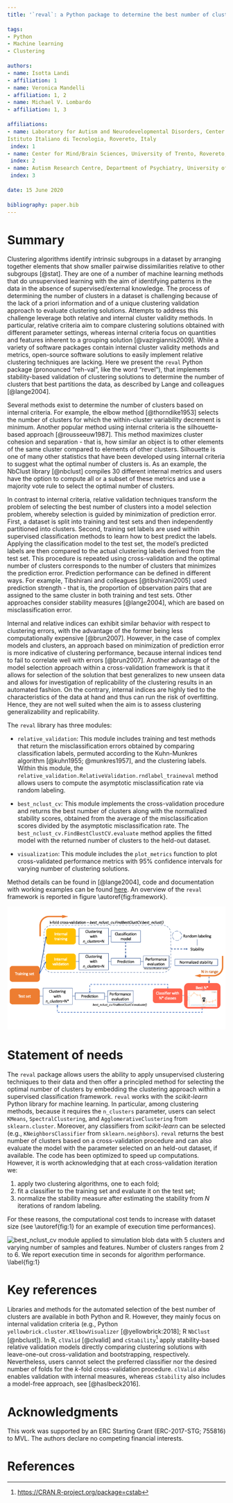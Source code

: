 ```yaml
---
title: '`reval`: a Python package to determine the best number of clusters with stability-based relative clustering validation.'

tags:
- Python
- Machine learning
- Clustering

authors:
- name: Isotta Landi
- affiliation: 1
- name: Veronica Mandelli
- affiliation: 1, 2
- name: Michael V. Lombardo
- affiliation: 1, 3

affiliations:
- name: Laboratory for Autism and Neurodevelopmental Disorders, Center for Neuroscience and Cognitive Systems @UniTn, 
Istituto Italiano di Tecnologia, Rovereto, Italy
 index: 1
- name: Center for Mind/Brain Sciences, University of Trento, Rovereto, Italy
 index: 2
- name: Autism Research Centre, Department of Psychiatry, University of Cambridge, Cambridge, United Kingdom
 index: 3

date: 15 June 2020

bibliography: paper.bib
---
```


# Summary

Clustering algorithms identify intrinsic subgroups in a dataset by arranging together elements that show smaller 
pairwise dissimilarities relative to other subgroups [@stat]. They are one of a number of machine learning methods that 
do unsupervised learning with the aim of identifying patterns in the data in the absence of supervised/external 
knowledge. The process of determining the number of clusters in a dataset is challenging because of the lack of a 
priori information and of a unique clustering validation approach to evaluate clustering solutions. Attempts to address 
this challenge leverage both relative and internal cluster validity methods. In particular, relative criteria aim to 
compare clustering solutions obtained with different parameter settings, whereas internal criteria focus on quantities 
and features inherent to a grouping solution [@vazirgiannis2009]. While a variety of software packages contain 
internal cluster validity methods and metrics, open-source software solutions to easily implement relative clustering 
techniques are lacking. Here we present the `reval` Python package (pronounced “reh-val”, like the word “revel”), 
that implements stability-based validation of clustering solutions to determine the number of clusters that best 
partitions the data, as described by Lange and colleagues [@lange2004]. 

Several methods exist to determine the number of clusters based on internal criteria. For example, the elbow method 
[@thorndike1953] selects the number of clusters for which the within-cluster variability decrement is minimum. 
Another popular method using internal criteria is the silhouette-based approach [@rousseeuw1987]. This method maximizes 
cluster cohesion and separation - that is, how similar an object is to other elements of the same cluster compared to 
elements of other clusters. Silhouette is one of many other statistics that have been developed using internal criteria 
to suggest what the optimal number of clusters is. As an example, the NbClust library [@nbclust] compiles 30 different 
internal metrics and users have the option to compute all or a subset of these metrics and use a majority vote rule to 
select the optimal number of clusters.

In contrast to internal criteria, relative validation techniques transform the problem of selecting the best number of 
clusters into a model selection problem, whereby selection is guided by minimization of prediction error. First, a 
dataset is split into training and test sets and then independently partitioned into clusters. Second, training set 
labels are used within supervised classification methods to learn how to best predict the labels. Applying the 
classification model to the test set, the model’s predicted labels are then compared to the actual clustering labels 
derived from the test set. This procedure is repeated using cross-validation and the optimal number of clusters 
corresponds to the number of clusters that minimizes the prediction error. Prediction performance can be defined in 
different ways. For example, Tibshirani and colleagues [@tibshirani2005] used prediction strength - that is, the 
proportion of observation pairs that are assigned to the same cluster in both training and test sets. Other approaches 
consider stability measures [@lange2004], which are based on misclassification error.

Internal and relative indices can exhibit similar behavior with respect to clustering errors, with the advantage of 
the former being less computationally expensive [@brun2007]. However, in the case of complex models and clusters, an 
approach based on minimization of prediction error is more indicative of clustering performance, because internal 
indices tend to fail to correlate well with errors [@brun2007]. Another advantage of the model selection approach 
within a cross-validation framework is that it allows for selection of the solution that best generalizes to new 
unseen data and allows for investigation of replicability of the clustering results in an automated fashion. On the 
contrary, internal indices are highly tied to the characteristics of the data at hand and thus can run the risk of 
overfitting. Hence, they are not well suited when the aim is to assess clustering generalizability and replicability.

The `reval` library has three modules:

- `relative_validation`: This module includes training and test methods that return the misclassification errors 
obtained by comparing classification labels, permuted according to the Kuhn-Munkres algorithm 
[@kuhn1955; @munkres1957], and the clustering labels. Within this module, the 
`relative_validation.RelativeValidation.rndlabel_traineval` method allows users to compute the asymptotic 
misclassification rate via random labeling.

- `best_nclust_cv`: This module implements the cross-validation procedure and returns the best number of clusters 
along with the normalized stability scores, obtained from the average of the misclassification scores divided by 
the asymptotic misclassification rate. The `best_nclust_cv.FindBestClustCV.evaluate` method applies the fitted 
model with the returned number of clusters to the held-out dataset.

- `visualization`: This module includes the `plot_metrics` function to plot cross-validated performance 
metrics with 95% confidence intervals for varying number of clustering solutions.

Method details can be found in [@lange2004], code and documentation with working examples can be found 
[here](https://github.com/IIT-LAND/reval_clustering). An overview of the `reval` framework is reported in figure \autoref{fig:framework}.

![Visualization of `reval` framework \label{fig:framework}](revalpipeline.png)

# Statement of needs

The `reval` package allows users the ability to apply unsupervised clustering techniques to their data and then 
offer a principled method for selecting the optimal number of clusters by embedding the clustering approach within a 
supervised classification framework. `reval` works with the *scikit-learn* Python library for machine learning. 
In particular, among clustering methods, because it requires the `n_clusters` parameter, users can 
select `KMeans`, `SpectralClustering`, and `AgglomerativeClustering` from `sklearn.cluster`. Moreover, any classifiers 
from *scikit-learn* can be selected (e.g., `KNeighborsClassifier` from `sklearn.neighbors`). `reval` returns the best 
number of clusters based on a cross-validation procedure and can also evaluate the model with the parameter selected 
on an held-out dataset, if available. The code has been optimized to speed up computations. However, it is worth 
acknowledging that at each cross-validation iteration we:

1) apply two clustering algorithms, one to each fold;
2) fit a classifier to the training set and evaluate it on the test set;
3) normalize the stability measure after estimating the stability from $N$ iterations of random labeling.

For these reasons, the computational cost tends to increase with dataset size (see \autoref{fig:1} for an example of 
execution time performances).

![`best_nclust_cv` module applied to simulation blob data with 5 clusters and varying number of samples and features. 
Number of clusters ranges from 2 to 6. We report execution time in seconds for algorithm performance. 
\label{fig:1}](makeblobs_performance.png)

# Key references

Libraries and methods for the automated selection of the best number of clusters are available in both Python and R. 
However, they mainly focus on internal validation criteria (e.g., Python
`yellowbrick.cluster.KElbowVisualizer` [@yellowbrick:2018]; R `NbClust` [@nbclust]). In R, `clValid` [@clvalid] and 
`cStability`[^1] apply stability-based relative validation models directly comparing clustering solutions with 
leave-one-out cross-validation and bootstrapping, respectively. Nevertheless, users cannot select the preferred 
classifier nor the desired number of folds for the *k*-fold cross-validation procedure. `clValid` also enables 
validation with internal measures, whereas `cStability` also includes a model-free approach, see [@haslbeck2016].

[^1]: https://CRAN.R-project.org/package=cstab

# Acknowledgments
This work was supported by an ERC Starting Grant (ERC-2017-STG; 755816) to MVL. 
The authors declare no competing financial interests.

# References

